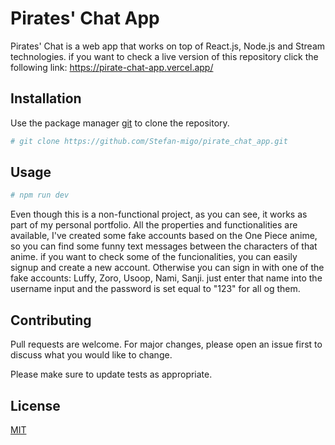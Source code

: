# Pirates' Chat App

Pirates' Chat is a web app that works on top of React.js, Node.js and Stream technologies. 
if you want to check a live version of this repository click the following link: 
https://pirate-chat-app.vercel.app/

## Installation

Use the package manager [git](https://git-scm.com) to clone the repository.

```bash
# git clone https://github.com/Stefan-migo/pirate_chat_app.git
```

## Usage

```bash
# npm run dev
```
Even though this is a non-functional project, as you can see, it works as part of my personal portfolio. All the properties and functionalities are available, I've created some fake accounts based on the One Piece anime, so you can find some funny text messages between the characters of that anime.
if you want to check some of the funcionalities, you can easily signup and create a new account. Otherwise you can sign in with one of the fake accounts:
Luffy, Zoro, Usoop, Nami, Sanji. just enter that name into the username input and the password is set equal to "123" for all og them.

## Contributing
 
Pull requests are welcome. For major changes, please open an issue first to discuss what you would like to change.

Please make sure to update tests as appropriate.

## License
[MIT](https://github.com/Stefan-migo)


